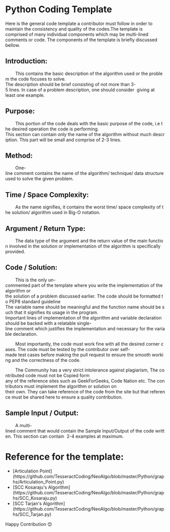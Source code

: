 # Python Coding Template 

Here is the general code template a contributor must follow in order to maintain the consistency and quality of the codes.The template is comprised of many individual components which may be multi-lined comments or code. The components of the template is briefly discussed bellow.


## Introduction:

        This contains the basic description of the algorithm used or the problem the code focuses to solve. The description should be brief consisting of not more than 3-5 lines. In case of a problem description, one should consider 
giving at least one example.

## Purpose:

        This portion of the code deals with the basic purpose of the code, i.e the desired operation the code is performing. This section can contain only the name of the algorithm without much description. This part will be small and comprise of 2-3 lines.

## Method:

        One-line comment contains the name of the algorithm/ technique/ data structure used to solve the given problem.

## Time / Space Complexity:

        As the name signifies, it contains the worst time/ space complexity of the solution/ algorithm used in Big-O notation.

## Argument / Return Type:

        The data type of the argument and the return value of the main function involved in the solution or implementation of the algorithm is specifically provided.

## Code / Solution:

        This is the only un-commented part of the template where you write the implementation of the algorithm or the solution of a problem discussed earlier. The code should be formatted to PEP8 standard guideline The variable name should be meaningful and the function name should be such that it signifies its usage in the program. Important lines of implementation of the algorithm and variable declaration should be backed with a relatable single-line comment which justifies the implementation and necessary for the variable declaration.

        Most importantly, the code must work fine with all the desired corner cases. The code must be tested by the contributor over self-made test cases before making the pull request to ensure the smooth working and the correctness of the code. 

        The Community has a very strict intolerance against plagiarism, The contributed code must not be Copied form any of the reference sites such as GeekForGeeks, Code Nation etc. The contributors must implement the algorithm or solution on   their own. They can take reference of the code from the site but that reference must be shared here to ensure a quality contribution.


## Sample Input / Output:

        A multi-lined comment that would contain the Sample Input/Output of the code written. This section can contain  2-4 examples at maximum. 


# Reference for the template:

<ul>
<li>[Articulation Point](https://github.com/TesseractCoding/NeoAlgo/blob/master/Python/graphs/Articulation_Point.py)</li>
<li>[SCC Kosaraju's Algorithm](https://github.com/TesseractCoding/NeoAlgo/blob/master/Python/graphs/SCC_Kosaraju.py)</li>
<li>[SCC Tarjan's Algorithm](https://github.com/TesseractCoding/NeoAlgo/blob/master/Python/graphs/SCC_Tarjan.py)</li>
</ul>

Happy Contribution 😊